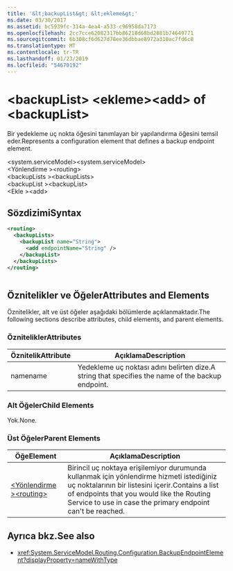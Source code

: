 ```yaml
---
title: '&lt;backupList&gt; &lt;ekleme&gt;'
ms.date: 03/30/2017
ms.assetid: bc5939fc-314a-4ea4-a533-c96958da7173
ms.openlocfilehash: 2cc7cce62082317bb86218d68bd2881b74649771
ms.sourcegitcommit: 6b308cf6d627d78ee36dbbae8972a310ac7fd6c8
ms.translationtype: MT
ms.contentlocale: tr-TR
ms.lasthandoff: 01/23/2019
ms.locfileid: "54670192"
---
```

# <a name="ltaddgt-of-ltbackuplistgt"></a><span data-ttu-id="56015-102">&lt;backupList&gt; &lt;ekleme&gt;</span><span class="sxs-lookup"><span data-stu-id="56015-102">&lt;add&gt; of &lt;backupList&gt;</span></span>
<span data-ttu-id="56015-103">Bir yedekleme uç nokta öğesini tanımlayan bir yapılandırma öğesini temsil eder.</span><span class="sxs-lookup"><span data-stu-id="56015-103">Represents a configuration element that defines a backup endpoint element.</span></span>  
  
 <span data-ttu-id="56015-104">\<system.serviceModel></span><span class="sxs-lookup"><span data-stu-id="56015-104">\<system.serviceModel></span></span>  
<span data-ttu-id="56015-105">\<Yönlendirme ></span><span class="sxs-lookup"><span data-stu-id="56015-105">\<routing></span></span>  
<span data-ttu-id="56015-106">\<backupLists ></span><span class="sxs-lookup"><span data-stu-id="56015-106">\<backupLists></span></span>  
<span data-ttu-id="56015-107">\<backupList ></span><span class="sxs-lookup"><span data-stu-id="56015-107">\<backupList></span></span>  
<span data-ttu-id="56015-108">\<Ekle ></span><span class="sxs-lookup"><span data-stu-id="56015-108">\<add></span></span>  
  
## <a name="syntax"></a><span data-ttu-id="56015-109">Sözdizimi</span><span class="sxs-lookup"><span data-stu-id="56015-109">Syntax</span></span>  
  
```xml  
<routing>
  <backupLists>
    <backupList name="String">
      <add endpointName="String" />
    </backupList>
  </backupLists>
</routing>
```  
  
```csharp  
```  
  
## <a name="attributes-and-elements"></a><span data-ttu-id="56015-110">Öznitelikler ve Öğeler</span><span class="sxs-lookup"><span data-stu-id="56015-110">Attributes and Elements</span></span>  
 <span data-ttu-id="56015-111">Öznitelikler, alt ve üst öğeler aşağıdaki bölümlerde açıklanmaktadır.</span><span class="sxs-lookup"><span data-stu-id="56015-111">The following sections describe attributes, child elements, and parent elements.</span></span>  
  
### <a name="attributes"></a><span data-ttu-id="56015-112">Öznitelikler</span><span class="sxs-lookup"><span data-stu-id="56015-112">Attributes</span></span>  
  
|<span data-ttu-id="56015-113">Öznitelik</span><span class="sxs-lookup"><span data-stu-id="56015-113">Attribute</span></span>|<span data-ttu-id="56015-114">Açıklama</span><span class="sxs-lookup"><span data-stu-id="56015-114">Description</span></span>|  
|---------------|-----------------|  
|<span data-ttu-id="56015-115">name</span><span class="sxs-lookup"><span data-stu-id="56015-115">name</span></span>|<span data-ttu-id="56015-116">Yedekleme uç noktası adını belirten dize.</span><span class="sxs-lookup"><span data-stu-id="56015-116">A string that specifies the name of the backup endpoint.</span></span>|  
  
### <a name="child-elements"></a><span data-ttu-id="56015-117">Alt Öğeler</span><span class="sxs-lookup"><span data-stu-id="56015-117">Child Elements</span></span>  
 <span data-ttu-id="56015-118">Yok.</span><span class="sxs-lookup"><span data-stu-id="56015-118">None.</span></span>  
  
### <a name="parent-elements"></a><span data-ttu-id="56015-119">Üst Öğeler</span><span class="sxs-lookup"><span data-stu-id="56015-119">Parent Elements</span></span>  
  
|<span data-ttu-id="56015-120">Öğe</span><span class="sxs-lookup"><span data-stu-id="56015-120">Element</span></span>|<span data-ttu-id="56015-121">Açıklama</span><span class="sxs-lookup"><span data-stu-id="56015-121">Description</span></span>|  
|-------------|-----------------|  
|[<span data-ttu-id="56015-122">\<Yönlendirme ></span><span class="sxs-lookup"><span data-stu-id="56015-122">\<routing></span></span>](../../../../../docs/framework/configure-apps/file-schema/wcf/routing.md)|<span data-ttu-id="56015-123">Birincil uç noktaya erişilemiyor durumunda kullanmak için yönlendirme hizmeti istediğiniz uç noktalarının bir listesini içerir.</span><span class="sxs-lookup"><span data-stu-id="56015-123">Contains a list of endpoints that you would like the Routing Service to use in case the primary endpoint can't be reached.</span></span>|  
  
## <a name="see-also"></a><span data-ttu-id="56015-124">Ayrıca bkz.</span><span class="sxs-lookup"><span data-stu-id="56015-124">See also</span></span>
- <xref:System.ServiceModel.Routing.Configuration.BackupEndpointElement?displayProperty=nameWithType>
